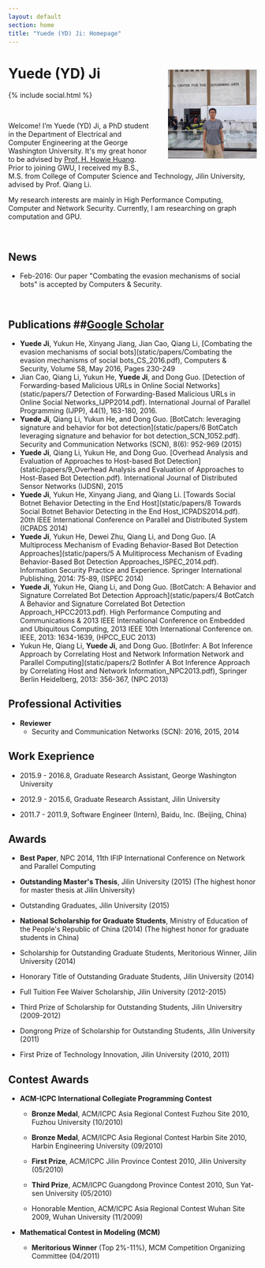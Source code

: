 ```yaml
---
layout: default
section: home
title: "Yuede (YD) Ji: Homepage"
---
```

<img src="static/info/profile.jpg" class="img-thumbnail" width="180px" style="float:right; margin-left:30px; margin-top:35px; margin-bottom:10px;">

# Yuede (YD) Ji
{% include social.html %}

&nbsp;

Welcome! I’m Yuede (YD) Ji, a PhD student in the Department of Electrical and Computer Engineering at the George Washington University. It's my great honor to be advised by [Prof. H. Howie Huang](https://csl.seas.gwu.edu). Prior to joining GWU, I received my B.S., M.S. from College of Computer Science and Technology, Jilin University, advised by Prof. Qiang Li.

My research interests are mainly in High Performance Computing, Computer and Network Security. Currently, I am researching on graph computation and GPU.

&nbsp;

## News
  * Feb-2016:  Our paper "Combating the evasion mechanisms of social bots" is accepted by Computers & Security. 

&nbsp;

## Publications ##[Google Scholar](https://scholar.google.com/citations?user=1-GjVYgAAAAJ&hl=en&oi=ao)

* **Yuede Ji**, Yukun He, Xinyang Jiang, Jian Cao, Qiang Li, [Combating the evasion mechanisms of social bots](static/papers/Combating the evasion mechanisms of social bots_CS_2016.pdf), Computers & Security, Volume 58, May 2016, Pages 230-249 
* Jian Cao, Qiang Li, Yukun He, **Yuede Ji**, and Dong Guo. [Detection of Forwarding-based Malicious URLs in Online Social Networks](static/papers/7 Detection of Forwarding-Based Malicious URLs in Online Social Networks_IJPP2014.pdf). International Journal of Parallel Programming (IJPP), 44(1), 163-180, 2016.
*  **Yuede Ji**, Qiang Li, Yukun He, and Dong Guo. [BotCatch: leveraging signature and behavior for bot detection](static/papers/6 BotCatch leveraging signature and behavior for bot detection_SCN_1052.pdf). Security and Communication Networks (SCN), 8(6): 952-969 (2015)
* **Yuede Ji**, Qiang Li, Yukun He, and Dong Guo. [Overhead Analysis and Evaluation of Approaches to Host-based Bot Detection](static/papers/9_Overhead Analysis and Evaluation of Approaches to Host-Based Bot Detection.pdf). International Journal of Distributed Sensor Networks (IJDSN), 2015 
* **Yuede Ji**, Yukun He, Xinyang Jiang, and Qiang Li. [Towards Social Botnet Behavior Detecting in the End Host](static/papers/8 Towards Social Botnet Behavior Detecting in the End Host_ICPADS2014.pdf). 20th IEEE International Conference on Parallel and Distributed System (ICPADS 2014)
* **Yuede Ji**, Yukun He, Dewei Zhu, Qiang Li, and Dong Guo. [A Multiprocess Mechanism of Evading Behavior-Based Bot Detection Approaches](static/papers/5 A Mulitiprocess Mechanism of Evading Behavior-Based Bot Detection Approaches_ISPEC_2014.pdf). Information Security Practice and Experience. Springer International Publishing, 2014: 75-89, (ISPEC 2014) 
* **Yuede Ji**, Yukun He, Qiang Li, and Dong Guo. [BotCatch: A Behavior and Signature Correlated Bot Detection Approach](static/papers/4 BotCatch A Behavior and Signature Correlated Bot Detection Approach_HPCC2013.pdf). High Performance Computing and Communications & 2013 IEEE International Conference on Embedded and Ubiquitous Computing, 2013 IEEE 10th International Conference on. IEEE, 2013: 1634-1639, (HPCC_EUC 2013)
* Yukun He, Qiang Li, **Yuede Ji**, and Dong Guo. [BotInfer: A Bot Inference Approach by Correlating Host and Network Information Network and Parallel Computing](static/papers/2 BotInfer A Bot Inference Approach by Correlating Host and Network Information_NPC2013.pdf), Springer Berlin Heidelberg, 2013: 356-367, (NPC 2013)

## Professional Activities

* **Reviewer** 
    * Security and Communication Networks (SCN): 2016, 2015, 2014

## Work Exeprience
* 2015.9 - 2016.8, Graduate Research Assistant, George Washington University

* 2012.9 - 2015.6, Graduate Research Assistant, Jilin University

* 2011.7 - 2011.9, Software Engineer (Intern), Baidu, Inc. (Beijing, China)

## Awards
* **Best Paper**, NPC 2014, 11th IFIP International Conference on Network and Parallel Computing 

* **Outstanding Master's Thesis**, Jilin University (2015) (The highest honor for master thesis at Jilin University)

* Outstanding Graduates, Jilin University (2015)

* **National Scholarship for Graduate Students**, Ministry of Education of the People's Republic of China (2014) (The highest honor for graduate students in China)

* Scholarship for Outstanding Graduate Students, Meritorious Winner, Jilin University (2014)

* Honorary Title of Outstanding Graduate Students, Jilin University (2014)

* Full Tuition Fee Waiver Scholarship, Jilin University (2012-2015)

* Third Prize of Scholarship for Outstanding Students, Jilin Universitry (2009-2012)

* Dongrong Prize of Scholarship for Outstanding Students, Jilin University (2011)

* First Prize of Technology Innovation, Jilin University (2010, 2011)

## Contest Awards
  * **ACM-ICPC International Collegiate Programming Contest**
    * **Bronze Medal**, ACM/ICPC Asia Regional Contest Fuzhou Site 2010, Fuzhou University (10/2010)

    * **Bronze Medal**, ACM/ICPC Asia Regional Contest Harbin Site 2010, Harbin Engineering University (09/2010)
    
    * **First Prize**, ACM/ICPC Jilin Province Contest 2010, Jilin University (05/2010)
    
    * **Third Prize**, ACM/ICPC Guangdong Province Contest 2010, Sun Yat-sen University (05/2010)
    
    * Honorable Mention, ACM/ICPC Asia Regional Contest Wuhan Site 2009, Wuhan University (11/2009)
  
  * **Mathematical Contest in Modeling (MCM)**
    * **Meritorious Winner** (Top 2%-11%), MCM Competition Organizing Committee (04/2011)


